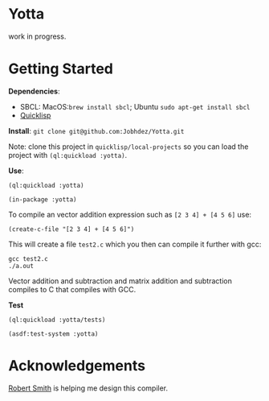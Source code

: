 # Yotta 
work in progress.

# Getting Started
**Dependencies**: 
- SBCL: MacOS:`brew install sbcl`; Ubuntu `sudo apt-get install sbcl`
- [Quicklisp](https://www.quicklisp.org/beta/)

**Install**:
`git clone git@github.com:Jobhdez/Yotta.git`

Note: clone this project in `quicklisp/local-projects` so you can load the project with `(ql:quickload :yotta)`.

**Use**:
```
(ql:quickload :yotta)

(in-package :yotta)
```
To compile an vector addition expression such as `[2 3 4] + [4 5 6]` use:
```
(create-c-file "[2 3 4] + [4 5 6]")
```
This will create a file `test2.c` which you then can compile it further with gcc:
```
gcc test2.c
./a.out
```
Vector addition and subtraction and matrix addition and subtraction compiles to C that compiles with GCC.

**Test**
```
(ql:quickload :yotta/tests)

(asdf:test-system :yotta)

```

# Acknowledgements
[Robert Smith](https://github.com/stylewarning) is helping me design this compiler.
